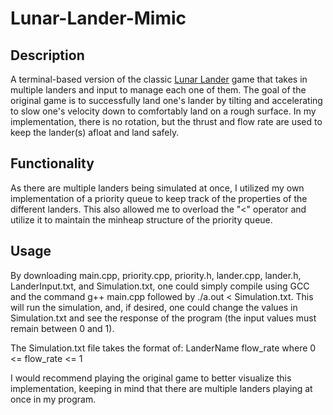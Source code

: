 # Lunar-Lander-Mimic

## Description
A terminal-based version of the classic [Lunar Lander](http://moonlander.seb.ly/) game that takes in multiple landers and input to manage each one of them. The goal of the original game is to successfully land one's lander by tilting and accelerating to slow one's velocity down to comfortably land on a rough surface. In my implementation, there is no rotation, but the thrust and flow rate are used to keep the lander(s) afloat and land safely.

## Functionality
As there are multiple landers being simulated at once, I utilized my own implementation of a priority queue to keep track of the properties of the different landers. This also allowed me to overload the "<" operator and utilize it to maintain the minheap structure of the priority queue.

## Usage
By downloading main.cpp, priority.cpp, priority.h, lander.cpp, lander.h, LanderInput.txt, and Simulation.txt, one could simply compile using GCC and the command g++ main.cpp followed by ./a.out < Simulation.txt. This will run the simulation, and, if desired, one could change the values in Simulation.txt and see the response of the program (the input values must remain between 0 and 1).

The Simulation.txt file takes the format of:
LanderName flow_rate
where 0 <= flow_rate <= 1

I would recommend playing the original game to better visualize this implementation, keeping in mind that there are multiple landers playing at once in my program.
